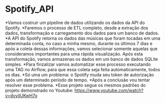 # Spotify_API

*Vamos costruir um pipeline de dados utilizando os dados da API do Spotify.
*Faremos o processo de ETL completo, desde a extração dos dados, transformação e carregamento dos dados para um banco de dados.
*A API do Spotify retorna os dados das músicas que foram tocadas em uma determinada conta, no caso a minha mesmo, durante os últimos 7 dias e após a coleta dessas informações, vamos selecionar somente aquelas que consideramos importantes para uma rápida visualização. Após esta transformação, vamos armazenas os dados em um banco de dados SQLite simples. 
*Para finzalizar vamos automatizar esse processo executando uma TAG no Airflow, para que essa coleta seja feita automaticamente, todos os dias.
*Só uma um problema: o Spotify muda seu token de autorização após um determinado período de tempo.
*Após a conclusão vou tentar resolver esse problema.
*Esse projeto segue os mesmos padrões do projeto demonstrado no Youtube: https://www.youtube.com/watch?v=dvviIUKwH7o
